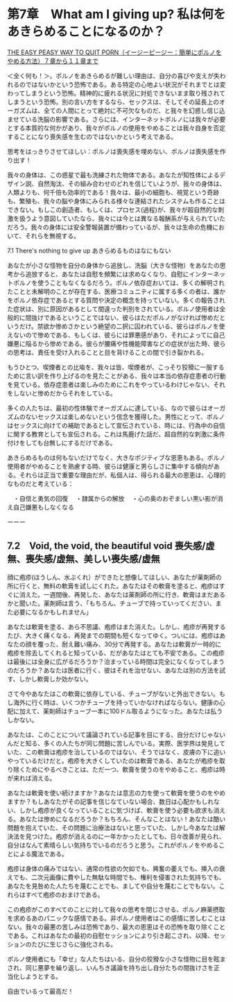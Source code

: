 # 第7章　What am I giving up? 私は何をあきらめることになるのか？

[ THE EASY PEASY WAY TO QUIT PORN（イージーピージー：簡単にポルノをやめる方法）７章から１１章まで ](https://note.com/negibouzu432/n/nd05546594853)

＜全く何も！＞。ポルノをあきらめるが難しい理由は、自分の喜びや支えが失われるのではないかという恐怖である。ある特定の心地よい状況がそれまでとは変わってしまうという恐怖。精神的に疲れる状況に対処できないまま取り残されてしまうという恐怖。別の言い方をするなら、セックスは、そしてその延長上のオーガズムは、全ての人間にとって絶対に不可欠なものだ、と我々を幻惑し信じ込ませている洗脳の影響である。さらには、インターネットポルノには我々が必要とする本質的な何かがあり、我々がポルノの使用をやめることは我々自身を否定することになり喪失感を生むのではないかという考えである。

思考をはっきりさせてほしい：ポルノは喪失感を埋めない、ポルノは喪失感を作り出す！

我々の身体は、この惑星で最も洗練された物体である。あなたが知性体によるデザイン説、自然淘汰、その組み合わせのどれを信じていようが、我々の身体は、人類よりも、何千倍も効率的である！我々は、最小の細胞も、視覚という奇跡も、繁殖も、我々の脳や身体にみられる様々な連結されたシステムも作ることはできない。もしこの創造者、もしくは、プロセス(過程)が、我々が超自然的な刺激を扱うよう意図していたなら、我々には今とは異なる報酬系が与えられていただろう。我々の身体には安全警報装置が備わっているが、我々は生命の危機において、それらを無視する。

7.1 There's nothing to give up あきらめるものはなにもない

あなたが小さな怪物を自分の身体から追放し、洗脳（大きな怪物）をあなたの思考から追放すると、あなたは自慰を頻繁には求めなくなり、自慰にインターネットポルノを使うこともなくなるだろう。ポルノ依存症おいては、多くの解明されたことと未解明のことが存在する、医療コミュニティに属する多くの者は、誰かをポルノ依存症であるとする質問や決定の概念を持っていない。多くの報告された症状は、別に原因があるとして間違った判別をされている。ポルノ使用者は全般的に間抜けであるということではない、彼らはただポルノがなければ惨めだというだけ。禁欲か惨めさかという絶望の二択に囚われている、彼らはポルノを使えないので惨めである、もしくは、彼らには罪悪感があり、それによってに自己嫌悪に陥るから惨めである。彼らが腰痛や性機能障害などの症状が出た時、彼らの思考は、責任を受け入れることと目を背けることの間で引き裂かれる。

もうひとつ、喫煙者との比喩を、我々は皆、喫煙者が、こっそり狡猾に一服するために言い訳を作り上げるのを見たことがある、我々は本当の依存症患者の行動を見ている。依存症患者は楽しみのためにこれをやっているわけじゃない、それをしないと惨めだからそれをしている。

多くの人たちは、最初の性体験でオーガズムに達している、なので彼らはオーガズムのないセックスは楽しめないという信念を獲得した。男性にとって、ポルノはセックスに向けての補助であるとして宣伝されている、時には、行為中の自信に関する教育としても宣伝される。これは馬鹿げた話だ、超自然的な刺激に条件付けをしても台無しにするだけである。

あきらめるものは何もないだけでなく、大きなポジティブな恩恵もある。ポルノ使用者がやめることを熟慮する時、彼らは健康と男らしさに集中する傾向がある。それらは正当で重要な理由だが、私個人は、得られる最大の恩恵は、心理的なものだと考えている：

　・自信と勇気の回復
　・隷属からの解放
　・心の奥のおぞましい黒い影が消え自己嫌悪もしなくなる

ーーー

## 7.2　Void, the void, the beautiful void 喪失感/虚無、喪失感/虚無、美しい喪失感/虚無

顔に疱疹(ほうしん、水ぶくれ）ができたと想像してほしい、あなたが薬剤師の所に行くと、無料の軟膏を試しにくれた。あなたはその軟膏を塗ると、疱疹はすぐに消えた。一週間後、再発した、あなたは薬剤師の所に行き、軟膏はまだあるかと聞いた。薬剤師は言う、「もちろん、チューブで持っていってください、また必要になるかもしれません」

あなたは軟膏を塗る、あら不思議、疱疹はまた消えた。しかし、疱疹が再発するたび、大きく痛くなる、再発までの期間も短くなってゆく。ついには、疱疹はあなたの顔を覆った、耐え難い痛み、30分で再発する。あなたは軟膏が一時的に疱疹を除去してくれると知っている、だがあなたはとても不安である。この疱疹は最後には全身に広がるだろうか？治まっている時間は完全になくなってしまうのだろうか？あなたは医者に行く、彼はそれを治せない、あなたは別の方法を試す、しかし軟膏しか効かない。

さて今やあなたはこの軟膏に依存している、チューブがないと外出できない。もし海外に行く時は、いくつかチューブを持っていかなければならない。健康の心配に加えて、薬剤師はチューブ一本に100ドル取るようになった。あなたは払うしかない。

あなたは、このことについて議論されている記事を目にする、自分だけじゃないんだと知る、多くの人たちが同じ問題に苦しんでいる。実際、医学界は発見していた、この軟膏は疱疹を治しているのではない、そうではなく、皮膚の下に追いやっているだけだと。疱疹を大きくしていたのは軟膏である、あなたが疱疹を取り除くためにやるべきことは、ただ一つ、軟膏を使うのをやめること、疱疹は時が来れば消える。

あなたは軟膏を使い続けますか？あなたは意志の力を使って軟膏を使うのをやめますか？もしあなたがその記事を信じなていない場合、数日は心配かもしれない、しかし疱疹が良くなっていることに気づけば、軟膏を使う必要も欲求も消える。あなたは惨めになるだろうか？もちろん、そんなことはない！あなたは酷い問題を抱えていた、その問題に治療法はないと思っていた、しかし今あなたは解決法を見つけた。疱疹が消えるのに一年かかったとしても、日々改善が見られ、自分はなんて素晴らしい気持ちでいるのだろうと思う。これがポルノをやめることによる魔法である。

疱疹は身体の痛みではない、通常の性欲の欠如でも、興奮の萎えでも、挿入の衰えでも、二次元画像に費やした無駄な時間でも、権利を侵害された気持ちでも、あなたを見咎めた人たちを蔑むことでも、ましてや自分を蔑むことでもない。これらはすべて疱疹のおまけである。

この疱疹がこのすべてのことに対して我々の思考を閉じさせる、ポルノ麻薬摂取を求めるあのパニックな感情である。非ポルノ使用者はこの感情に苦しむことはない。我々の最悪の苦しみは恐怖であり、最大の恩恵はその恐怖を取り除くことである。これはあなたの最初の自慰セッションにより引き起こされ、以降、セッションのたびに生じさらに強化される。

ポルノ使用者にも「幸せ」な人たちはいる、自分の狡猾な小さな怪物に目を眩まされ、同じ悪夢を繰り返し、いんちき議論を持ち出し自分たちの間抜けさを正当化しようとする。

自由でいるって最高だ！